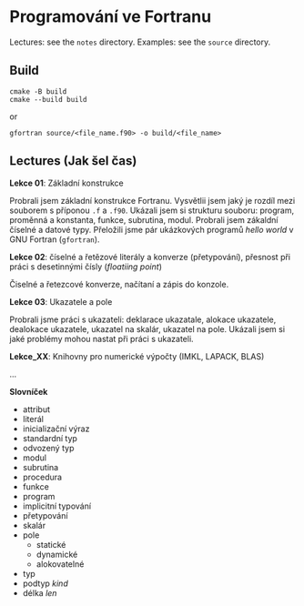 # Programování ve Fortranu

Lectures: see the `notes` directory.
Examples: see the `source` directory.

## Build

```shell
cmake -B build
cmake --build build
```

or

```shell
gfortran source/<file_name.f90> -o build/<file_name>
```

## Lectures (Jak šel čas)

__Lekce 01__: Základní konstrukce

Probrali jsem základní konstrukce Fortranu. Vysvětlii jsem jaký je rozdíl mezi souborem s příponou `.f` a `.f90`.
Ukázali jsem si strukturu souboru: program, proměnná a konstanta, funkce, subrutina, modul. Probrali jsem zákaldní číselné a datové typy. Přeložili jsme pár ukázkových programů *hello world* v GNU Fortran (`gfortran`).

__Lekce 02__: číselné a řetězové literály a konverze (přetypování), přesnost při práci s desetinnými čísly (*floatiing point*)

Čiselné a řetezcové konverze, načítaní a zápis do konzole.

__Lekce 03__: Ukazatele a pole

Probrali jsme práci s ukazateli: deklarace ukazatale, alokace ukazatele, dealokace ukazatele, ukazatel na skalár, ukazatel na pole.
Ukázali jsem si jaké problémy mohou nastat při práci s ukazateli.

__Lekce_XX__: Knihovny pro numerické výpočty (IMKL, LAPACK, BLAS)

...

__Slovníček__

- attribut
- literál
- inicializační výraz
- standardní typ
- odvozený typ
- modul
- subrutina
- procedura
- funkce
- program
- implicitní typování
- přetypování
- skalár
- pole
  - statické
  - dynamické
  - alokovatelné
- typ
- podtyp *kind*
- délka *len*
